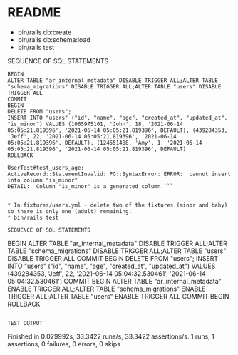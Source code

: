 # README

* bin/rails db:create
* bin/rails db:schema:load
* bin/rails test

SEQUENCE OF SQL STATEMENTS
```
BEGIN
ALTER TABLE "ar_internal_metadata" DISABLE TRIGGER ALL;ALTER TABLE "schema_migrations" DISABLE TRIGGER ALL;ALTER TABLE "users" DISABLE TRIGGER ALL
COMMIT
BEGIN
DELETE FROM "users";
INSERT INTO "users" ("id", "name", "age", "created_at", "updated_at", "is_minor") VALUES (1065975101, 'John', 18, '2021-06-14 05:05:21.819396', '2021-06-14 05:05:21.819396', DEFAULT), (439284353, 'Jeff', 22, '2021-06-14 05:05:21.819396', '2021-06-14 05:05:21.819396', DEFAULT), (124551488, 'Amy', 1, '2021-06-14 05:05:21.819396', '2021-06-14 05:05:21.819396', DEFAULT)
ROLLBACK
```

```Error:
UserTest#test_users_age:
ActiveRecord::StatementInvalid: PG::SyntaxError: ERROR:  cannot insert into column "is_minor"
DETAIL:  Column "is_minor" is a generated column.```


* In fixtures/users.yml - delete two of the fixtures (minor and baby) so there is only one (adult) remaining.
* bin/rails test

SEQUENCE OF SQL STATEMENTS
```
BEGIN
ALTER TABLE "ar_internal_metadata" DISABLE TRIGGER ALL;ALTER TABLE "schema_migrations" DISABLE TRIGGER ALL;ALTER TABLE "users" DISABLE TRIGGER ALL
COMMIT
BEGIN
DELETE FROM "users";
INSERT INTO "users" ("id", "name", "age", "created_at", "updated_at") VALUES (439284353, 'Jeff', 22, '2021-06-14 05:04:32.530461', '2021-06-14 05:04:32.530461')
COMMIT
BEGIN
ALTER TABLE "ar_internal_metadata" ENABLE TRIGGER ALL;ALTER TABLE "schema_migrations" ENABLE TRIGGER ALL;ALTER TABLE "users" ENABLE TRIGGER ALL
COMMIT
BEGIN
ROLLBACK
```

TEST OUTPUT
```
Finished in 0.029992s, 33.3422 runs/s, 33.3422 assertions/s.
1 runs, 1 assertions, 0 failures, 0 errors, 0 skips
```
